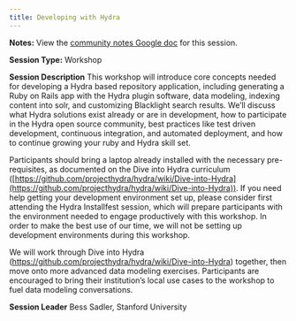 ```yaml
---
title: Developing with Hydra
---
```


**Notes:** View the [community notes Google doc](https://docs.google.com/document/d/19BAYAMVVAEe-w5OWlEu_1ngKrPzZ7TAb-gVIFYEjVEA/ "Developing with Hydra - community notes") for this session.

**Session Type:** Workshop

**Session Description**
This workshop will introduce core concepts needed for developing a Hydra based repository application, including generating a Ruby on Rails app with the Hydra plugin software, data modeling, indexing content into solr, and customizing Blacklight search results. We’ll discuss what Hydra solutions exist already or are in development, how to participate in the Hydra open source community, best practices like test driven development, continuous integration, and automated deployment, and how to continue growing your ruby and Hydra skill set.

Participants should bring a laptop already installed with the necessary pre-requisites, as documented on the Dive into Hydra curriculum ([https://github.com/projecthydra/hydra/wiki/Dive-into-Hydra](https://github.com/projecthydra/hydra/wiki/Dive-into-Hydra)). If you need help getting your development environment set up, please consider first attending the Hydra Installfest session, which will prepare participants with the environment needed to engage productively with this workshop. In order to make the best use of our time, we will not be setting up development environments during this workshop.

We will work through Dive into Hydra (https://github.com/projecthydra/hydra/wiki/Dive-into-Hydra) together, then move onto more advanced data modeling exercises. Participants are encouraged to bring their institution’s local use cases to the workshop to fuel data modeling conversations.

**Session Leader**
Bess Sadler, Stanford University